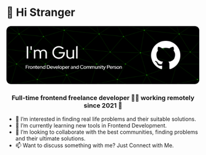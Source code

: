 # 👋 Hi Stranger

![Muhammad Gulzaib](header.png)

### <div align="center">Full-time frontend freelance developer 👨‍💻 working remotely since 2021 🚀</div>

- 👀 I’m interested in finding real life problems and their suitable solutions.
- 🌱 I’m currently learning new tools in Frontend Development.
- 💞️ I’m looking to collaborate with the best communities, finding problems and their ultimate solutions.
- 📫 Want to discuss something with me? Just Connect with Me.

<!---
imgul/imgul is a ✨ special ✨ repository because its `README.md` (this file) appears on your GitHub profile.
You can click the Preview link to take a look at your changes.
--->
